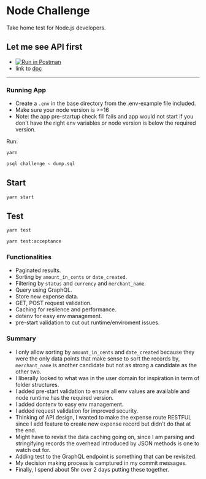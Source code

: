 # Node Challenge

Take home test for Node.js developers.

## Let me see API first
- [![Run in Postman](https://run.pstmn.io/button.svg)](https://www.getpostman.com/collections/62826cc1b0de3d2e57ff)
- link to [doc](https://documenter.getpostman.com/view/263074/UVknubhG#2081ec66-2cd2-4fa3-b18a-a3259a7be31c)
---
### Running App

- Create a `.env` in the base directory from the .env-example file included.
- Make sure your node version is >=16
- Note: the app pre-startup check fill fails and app would not start if you don't have the right env variables or node version is below the required version.


Run:


```bash
yarn
```

```bash
psql challenge < dump.sql
```

## Start

```bash
yarn start
```


## Test


```bash
yarn test
```


```bash
yarn test:acceptance
```

### Functionalities
- Paginated results.
- Sorting by `amount_in_cents` or `date_created`.
- Filtering by `status` and `currency` and `merchant_name`.
- Query using GraphQL.
- Store new expense data.
- GET, POST request validation.
- Caching for resilence and performance.
- dotenv for easy env management.
- pre-start validation to cut out runtime/enviroment issues.



### Summary
- I only allow sorting by `amount_in_cents` and `date_created` because they were the only data points that make sense to sort the records by, `merchant_name` is another candidate but not as strong a candidate as the other two.
- I liberally looked to what was in the user domain for inspiration in term of folder structures.
- I added pre-start validation to ensure all env values are available and node runtime has the required version.
- I added dontenv to easy env management.
- I added request validation for improved security.
- Thinking of API design, I wanted to make the expense route RESTFUL since I add feature to create new expense record but didn't do that at the end.
- Might have to revisit the data caching going on, since I am parsing and stringifying records the overhead introduced by JSON methods is one to watch out for.
- Adding test to the GraphQL endpoint is something that can be revisited.
- My decision making process is camptured in my commit messages.
- Finally, I spend about 5hr over 2 days putting these together.
